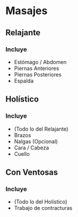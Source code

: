 # Masajes
## Relajante
### Incluye
- Estómago / Abdomen
- Piernas Anteriores
- Piernas Posteriores
- Espalda

## Holístico
### Incluye
- (Todo lo del Relajante)
- Brazos
- Nalgas (Opcional)
- Cara / Cabeza
- Cuello

## Con Ventosas
### Incluye
- (Todo lo del Holístico)
- Trabajo de contracturas 


